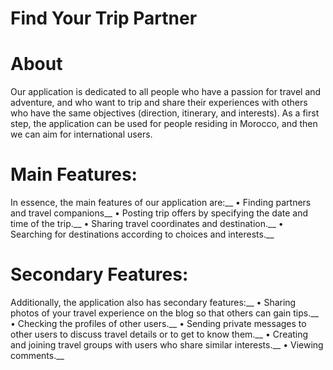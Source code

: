 # Find Your Trip Partner
# About
Our application is dedicated to all people who have a passion for travel and adventure, and who want to trip and share their experiences with others who have the same objectives (direction, itinerary, and interests). As a first step, the application can be used for people residing in Morocco, and then we can aim for international users.

# Main Features:
In essence, the main features of our application are:__
• Finding partners and travel companions__
• Posting trip offers by specifying the date and time of the trip.__
• Sharing travel coordinates and destination.__
• Searching for destinations according to choices and interests.__

# Secondary Features:
Additionally, the application also has secondary features:__
• Sharing photos of your travel experience on the blog so that others can gain tips.__
• Checking the profiles of other users.__
• Sending private messages to other users to discuss travel details or to get to know them.__
• Creating and joining travel groups with users who share similar interests.__
• Viewing comments.__
